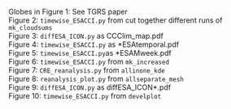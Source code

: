 Globes in Figure 1: See TGRS paper  
Figure 2: `timewise_ESACCI.py` from cut together different runs of `mk_cloudsums`  
Figure 3: `diffESA_ICON.py`  as CCClim_map.pdf  
Figure 4: `timewise_ESACCI.py` as \*ESAtemporal.pdf  
Figure 5: `timewise_ESACCI.py`as \*ESAMweek.pdf  
Figure 6: `timewise_ESACCI.py` from `mk_increased`  
Figure 7: `CRE_reanalysis.py` from `allinone_kde`  
Figure 8: `reanalysis_plot.py` from `allseparate_mesh`  
Figure 9: `diffESA_ICON.py` as diffESA_ICON\*.pdf  
Figure 10: `timewise_ESACCI.py` from `develplot`  

